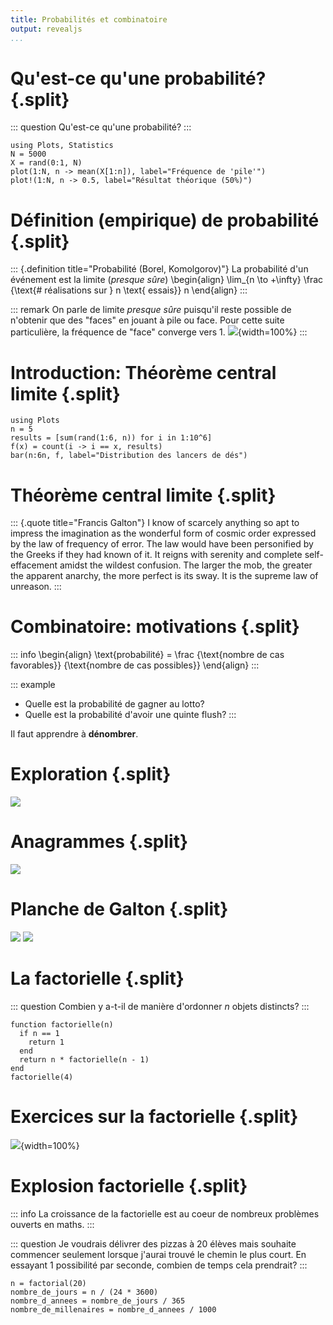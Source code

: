 ```yaml
---
title: Probabilités et combinatoire
output: revealjs
...
```


# Qu'est-ce qu'une probabilité? {.split}

::: question
Qu'est-ce qu'une probabilité?
:::

~~~ {.julia .jupyter}
using Plots, Statistics
N = 5000
X = rand(0:1, N)
plot(1:N, n -> mean(X[1:n]), label="Fréquence de 'pile'")
plot!(1:N, n -> 0.5, label="Résultat théorique (50%)")
~~~

# Définition (empirique) de probabilité {.split}

::: {.definition title="Probabilité (Borel, Komolgorov)"}
La probabilité d'un événement est la limite (*presque sûre*)
\begin{align}
\lim_{n \to +\infty} \frac {\text{\# réalisations sur } n \text{ essais}} n
\end{align}
:::

::: remark
On parle de limite *presque sûre* puisqu'il reste possible de n'obtenir que des "faces"
en jouant à pile ou face.
Pour cette suite particulière, la fréquence de "face" converge vers $1$.
![](/static/images/1678138694.png){width=100%}
:::

# Introduction: Théorème central limite {.split}

~~~ {.julia .jupyter}
using Plots
n = 5
results = [sum(rand(1:6, n)) for i in 1:10^6]
f(x) = count(i -> i == x, results)
bar(n:6n, f, label="Distribution des lancers de dés")
~~~

# Théorème central limite {.split}

::: {.quote title="Francis Galton"}
I know of scarcely anything so apt to impress the imagination
as the wonderful form of cosmic order expressed by the law of frequency of error.
The law would have been personified by the Greeks if they had known of it.
It reigns with serenity and complete self-effacement amidst the wildest confusion.
The larger the mob, the greater the apparent anarchy, the more perfect is its sway.
It is the supreme law of unreason.
:::

# Combinatoire: motivations {.split}

::: info
\begin{align}
\text{probabilité} = \frac {\text{nombre de cas favorables}} {\text{nombre de cas possibles}}
\end{align}
:::

::: example
- Quelle est la probabilité de gagner au lotto?
- Quelle est la probabilité d'avoir une quinte flush?
:::

Il faut apprendre à **dénombrer**.

# Exploration {.split}

![](/static/images/1678370739.png)

# Anagrammes {.split}

![](/static/images/1678370770.png)

# Planche de Galton {.split}

![](/static/images/1678370800.png)
![](/static/images/1678370815.png)

# La factorielle {.split}

::: question
Combien y a-t-il de manière d'ordonner $n$ objets distincts?
:::

~~~ {.julia .jupyter}
function factorielle(n)
  if n == 1
    return 1
  end
  return n * factorielle(n - 1)
end
factorielle(4)
~~~

# Exercices sur la factorielle {.split}

![](/static/images/1678371142.png){width=100%}

# Explosion factorielle {.split}

::: info
La croissance de la factorielle est au coeur de nombreux problèmes ouverts en maths.
:::

::: question
Je voudrais délivrer des pizzas à 20 élèves mais souhaite commencer
seulement lorsque j'aurai trouvé le chemin le plus court.
En essayant $1$ possibilité par seconde, combien de temps cela prendrait?
:::

~~~ {.python .jupyter}
n = factorial(20)
nombre_de_jours = n / (24 * 3600)
nombre_d_annees = nombre_de_jours / 365
nombre_de_millenaires = nombre_d_annees / 1000
~~~
